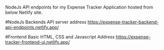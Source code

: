 NodeJs API endpoints for my Expense Tracker Application hosted from below Netlify site.

#NodeJs Backends API server address  https://expense-tracker-backend-api-endpoints.netlify.app/

#Frontend Basic HTML, CSS and Javascript Address https://expense-tracker-frontend-ui.netlify.app/
